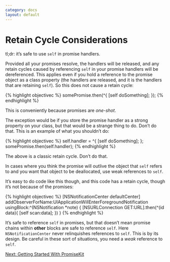 ```yaml
---
category: docs
layout: default
---
```


<h1>Retain Cycle Considerations</h1>

tl;dr: it’s safe to use `self` in promise handlers.

Provided all your promises resolve, the handlers will be released, and any retain cycles caused by referencing `self` in your promise handlers will be dereferenced. This applies even if you hold a reference to the promise object as a class property (the handlers are released, and it is the handlers that are retaining `self`). So this does not cause a retain cycle:

{% highlight objectivec %}
somePromise.then(^{
    [self doSomething];
});
{% endhighlight %}

This is conveniently because promises are *one-shot*.

The exception would be if you store the promise handler as a strong property on your class, but that would be a strange thing to do. Don’t do that. This is an example of what you shouldn’t do:

{% highlight objectivec %}
self.handler = ^{
    [self doSomething];
};
somePromise.then(self.handler);
{% endhighlight %}

The above is a classic retain cycle. Don’t do that.

In cases where you think the promise will outlive the object that `self` refers to and you want that object to be deallocated, use weak references to `self`.

It’s easy to do code like this though, and this code has a retain cycle, though it’s not because of the promises:

{% highlight objectivec %}
[NSNotificationCenter defaultCenter] addObserverForName:UIApplicationWillEnterForegroundNotification usingBlock:^(NSNotification *note) {
	[NSURLConnection GET:URL].then(^(id data){
		[self scan:data];
	})
}
{% endhighlight %}

It’s safe to reference `self` in promises, but that doesn’t mean promise chains within **other** blocks are safe to reference `self`. Here `NSNotificationCenter` never relinquishes references to `self`. This is by its design. Be careful in these sort of situations, you need a *weak* reference to `self`.

<div><a class="pagination" href="/getting-started">Next: Getting Started With PromiseKit</a></div>
